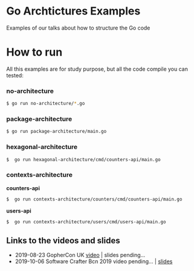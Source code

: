 # Go Archtictures Examples

Examples of our talks about how to structure the Go code

# How to run

All this examples are for study purpose, but all the code compile you can tested:

### no-architecture
```sh
$ go run no-architecture/*.go
```

### package-architecture
```sh
$ go run package-architecture/main.go
```

### hexagonal-architecture
```sh
$  go run hexagonal-architecture/cmd/counters-api/main.go 
```

### contexts-architecture

**counters-api**
```sh
$  go run contexts-architecture/counters/cmd/counters-api/main.go 
```

**users-api**
```sh
$  go run contexts-architecture/users/cmd/users-api/main.go 
```

## Links to the videos and slides

* 2019-08-23 GopherCon UK [video](https://www.youtube.com/watch?v=KEUmOomnEqc) | slides pending...
* 2019-10-06 Software Crafter Bcn 2019 video pending... | [slides](https://bit.ly/bcn-crafters-fogo-talk)
